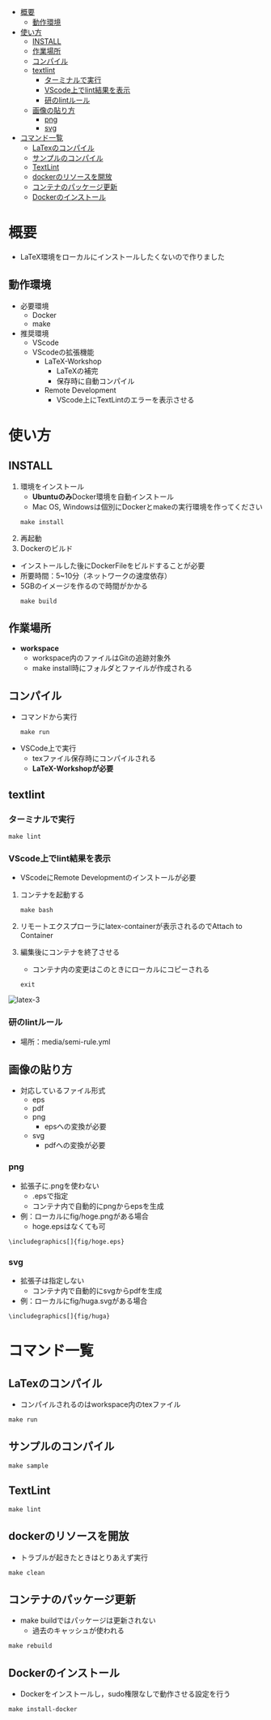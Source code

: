 
- [概要](#概要)
  - [動作環境](#動作環境)
- [使い方](#使い方)
  - [INSTALL](#install)
  - [作業場所](#作業場所)
  - [コンパイル](#コンパイル)
  - [textlint](#textlint)
    - [ターミナルで実行](#ターミナルで実行)
    - [VScode上でlint結果を表示](#vscode上でlint結果を表示)
    - [研のlintルール](#研のlintルール)
  - [画像の貼り方](#画像の貼り方)
    - [png](#png)
    - [svg](#svg)
- [コマンド一覧](#コマンド一覧)
  - [LaTexのコンパイル](#latexのコンパイル)
  - [サンプルのコンパイル](#サンプルのコンパイル)
  - [TextLint](#textlint-1)
  - [dockerのリソースを開放](#dockerのリソースを開放)
  - [コンテナのパッケージ更新](#コンテナのパッケージ更新)
  - [Dockerのインストール](#dockerのインストール)

# 概要
* LaTeX環境をローカルにインストールしたくないので作りました
## 動作環境
* 必要環境
  * Docker
  * make
* 推奨環境
  * VScode
  * VScodeの拡張機能
    * LaTeX-Workshop
      * LaTeXの補完
      * 保存時に自動コンパイル
    * Remote Development
      * VScode上にTextLintのエラーを表示させる

# 使い方
## INSTALL
1. 環境をインストール
   * **Ubuntuのみ**Docker環境を自動インストール
    * Mac OS, Windowsは個別にDockerとmakeの実行環境を作ってください
    ```
    make install
    ```
2. 再起動
3. Dockerのビルド
  * インストールした後にDockerFileをビルドすることが必要
  * 所要時間：5~10分（ネットワークの速度依存）
  * 5GBのイメージを作るので時間がかかる
    ```
    make build
    ```

## 作業場所
* **workspace**
  * workspace内のファイルはGitの追跡対象外
  * make install時にフォルダとファイルが作成される

## コンパイル
* コマンドから実行
  ```
  make run
  ```
* VSCode上で実行
  * texファイル保存時にコンパイルされる
  * **LaTeX-Workshopが必要**

## textlint
### ターミナルで実行
```
make lint
```

### VScode上でlint結果を表示
* VScodeにRemote Developmentのインストールが必要
1. コンテナを起動する
    ```
    make bash
    ```
2. リモートエクスプローラにlatex-containerが表示されるのでAttach to Container

1. 編集後にコンテナを終了させる
     * コンテナ内の変更はこのときにローカルにコピーされる
    ```
    exit
    ```
![latex-3](https://user-images.githubusercontent.com/71243805/175042384-17a4563b-654e-4d83-a79c-0070f718913a.gif)


### 研のlintルール
   * 場所：media/semi-rule.yml

## 画像の貼り方
* 対応しているファイル形式
  * eps
  * pdf
  * png
    * epsへの変換が必要
  * svg
    * pdfへの変換が必要
### png
* 拡張子に.pngを使わない
  * .epsで指定
  * コンテナ内で自動的にpngからepsを生成
* 例：ローカルにfig/hoge.pngがある場合
  * hoge.epsはなくても可
```
\includegraphics[]{fig/hoge.eps}
```

### svg
* 拡張子は指定しない
  * コンテナ内で自動的にsvgからpdfを生成
* 例：ローカルにfig/huga.svgがある場合
```
\includegraphics[]{fig/huga}
```

# コマンド一覧

## LaTexのコンパイル
* コンパイルされるのはworkspace内のtexファイル
```
make run
```

## サンプルのコンパイル
```
make sample
```

## TextLint
```
make lint
```

## dockerのリソースを開放
* トラブルが起きたときはとりあえず実行
```
make clean
```

## コンテナのパッケージ更新
* make buildではパッケージは更新されない
  * 過去のキャッシュが使われる
```
make rebuild
```

## Dockerのインストール
* Dockerをインストールし，sudo権限なしで動作させる設定を行う
```
make install-docker
```

